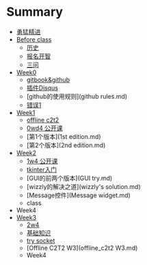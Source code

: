 # Summary

* [勇猛精进](README.md)
* [Before class](beforeclassmd.md)
   * [历史](history.md)
   * [报名开智](bao_ming.md)
   * [三问](3questions.md)
* [Week0](week0md.md)
   * [gitbook&github](gitbook&github.md)
   * [插件Disqus](cha_jian_disqus.md)
   * [github的使用规则](github rules.md)
   * [错误1](mistake1.md)
* [Week1](week1.md)
   * [offline c2t2](offline_c2t2.md)
   * [0wd4 公开课](0wd4_gong_kai_ke.md)
   * [第1个版本](1st edition.md)
   * [第2个版本](2nd edition.md)
* [Week2](week2.md)
   * [1w4 公开课](1w4_gong_kai_ke.md)
   * [tkinter入门](tkinter.md)
   * [GUI的前两个版本](GUI try.md)
   * [wizzly的解决之道](wizzly's solution.md)
   * [Message控件](Message widget.md)
   * class
* Week4
* [Week3](week3.md)
   * [2w4](2w4.md)
   * [基础知识](jczsmd.md)
   * [try socket](try_socket.md)
   * [Offline C2T2 W3](offline_c2t2 W3.md)
   * Week4

